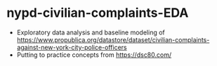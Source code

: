 # nypd-civilian-complaints-EDA
- Exploratory data analysis and baseline modeling of https://www.propublica.org/datastore/dataset/civilian-complaints-against-new-york-city-police-officers
- Putting to practice concepts from https://dsc80.com/
